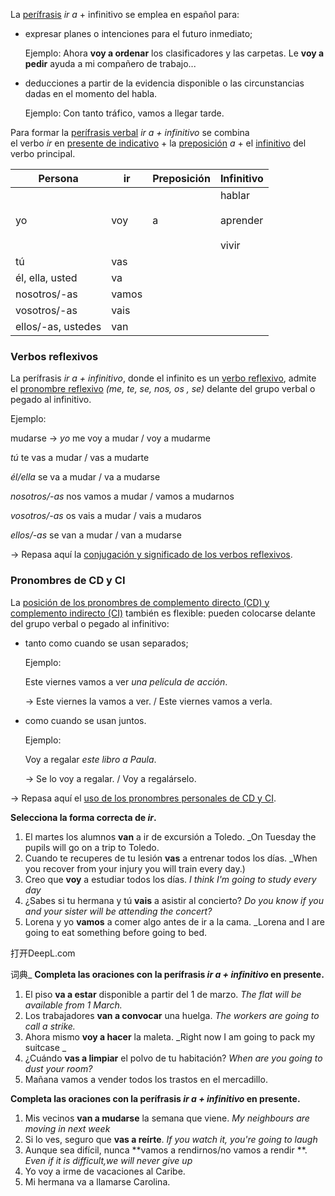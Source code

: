 La [perífrasis](https://espanol.lingolia.com/es/gramatica/verbos/perifrasis-verbales) _ir a_ + infinitivo se emplea en español para:

- expresar planes o intenciones para el futuro inmediato;
    
    Ejemplo:
    Ahora **voy a ordenar** los clasificadores y las carpetas.
    Le **voy a pedir** ayuda a mi compañero de trabajo...
    
- deducciones a partir de la evidencia disponible o las circunstancias dadas en el momento del habla.  
    
    Ejemplo:
    Con tanto tráfico, vamos a llegar tarde.

Para formar la [perífrasis verbal](https://espanol.lingolia.com/es/gramatica/verbos/perifrasis-verbales) _ir a + infinitivo_ se combina el verbo _ir_ en [presente de indicativo](https://espanol.lingolia.com/es/gramatica/tiempos/presente) + la [preposición](https://espanol.lingolia.com/es/gramatica/preposiciones "Las preposiciones en español") _a_ + el [infinitivo](https://espanol.lingolia.com/es/gramatica/verbos/infinitivo "El infinitivo en español") del verbo principal.

|Persona|ir|Preposición|Infinitivo|
|---|---|---|---|
|yo|voy|a|hablar<br><br>aprender<br><br>vivir|
|tú|vas|
|él, ella, usted|va|
|nosotros/-as|vamos|
|vosotros/-as|vais|
|ellos/-as, ustedes|van|

### Verbos reflexivos

La perífrasis _ir a + infinitivo_, donde el infinito es un [verbo reflexivo](https://espanol.lingolia.com/es/gramatica/verbos/verbos-reflexivos), admite el [pronombre reflexivo](https://espanol.lingolia.com/es/gramatica/verbos/verbos-reflexivos) _(me, te, se, nos, os , se)_ delante del grupo verbal o pegado al infinitivo.

Ejemplo:

mudarse → _yo_ me voy a mudar / voy a mudarme

_tú_ te vas a mudar / vas a mudarte

_él/ella_ se va a mudar / va a mudarse

_nosotros/-as_ nos vamos a mudar / vamos a mudarnos

_vosotros/-as_ os vais a mudar / vais a mudaros

_ellos/-as_ se van a mudar / van a mudarse

→ Repasa aquí la [conjugación y significado de los verbos reflexivos](https://espanol.lingolia.com/es/gramatica/verbos/verbos-reflexivos).

### Pronombres de CD y CI

La [posición de los pronombres de complemento directo (CD) y complemento indirecto (CI)](https://espanol.lingolia.com/es/gramatica/pronombres-y-determinantes/pronombres-personales#ref-pospron) también es flexible: pueden colocarse delante del grupo verbal o pegado al infinitivo:

- tanto como cuando se usan separados;
    
    Ejemplo:
    
    Este viernes vamos a ver _una película de acción_.
    
    → Este viernes la vamos a ver. / Este viernes vamos a verla.
    
- como cuando se usan juntos.
    
    Ejemplo:
    
    Voy a regalar _este libro_ _a Paula_.
    
    → Se lo voy a regalar. / Voy a regalárselo.
    

→ Repasa aquí el [uso de los pronombres personales de CD y CI](https://espanol.lingolia.com/es/gramatica/pronombres-y-determinantes/pronombres-personales#ref-proncd).


**Selecciona la forma correcta de _ir_.**

1. El martes los alumnos **van** a ir de excursión a Toledo.
    _On Tuesday the pupils will go on a trip to Toledo.
2. Cuando te recuperes de tu lesión **vas** a entrenar todos los días. 
    _When you recover from your injury you will train every day.)
3. Creo que **voy** a estudiar todos los días.
    _I think I'm going to study every day_
4. ¿Sabes si tu hermana y tú **vais** a asistir al concierto?
    _Do you know if you and your sister will be attending the concert?_
5. Lorena y yo **vamos** a comer algo antes de ir a la cama.
    _Lorena and I are going to eat something before going to bed.

打开DeepL.com

词典_
****Completa las oraciones con la perífrasis _ir a + infinitivo_ en presente.****

1. El piso **va a estar** disponible a partir del 1 de marzo.
    _The flat will be available from 1 March._
2. Los trabajadores **van a convocar** una huelga.
    _The workers are going to call a strike._
3. Ahora mismo **voy a hacer** la maleta.
    _Right now I am going to pack my suitcase _
4. ¿Cuándo **vas a limpiar** el polvo de tu habitación?
    _When are you going to dust your room?_
5. Mañana vamos a vender todos los trastos en el mercadillo.

**Completa las oraciones con la perífrasis _ir a + infinitivo_ en presente.**

1. Mis vecinos **van a mudarse** la semana que viene.
    _My neighbours are moving in next week_
2. Si lo ves, seguro que **vas a reírte**.
    _If you watch it, you're going to laugh_
3. Aunque sea difícil, nunca **vamos a rendirnos/no vamos a rendir **.
    _Even if it is difficult,we will never give up_
5. Yo voy a irme de vacaciones al Caribe.
6. Mi hermana va a llamarse Carolina.
